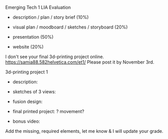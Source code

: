 Emerging Tech 1 LIA Evaluation


* description / plan / story brief (10%)


* visual plan / moodboard / sketches / storyboard (20%)


* presentation (50%)


* website (20%)






I don't see your final 3d-printing project online.
https://samia88.582helvetica.com/et1/
Please post it by November 3rd.

3d-printing project 1

* description: 


* sketches of 3 views: 


* fusion design: 


* final printed project: 
? movement?


* bonus video: 


Add the missing, required elements, let me know & I will update your grade.